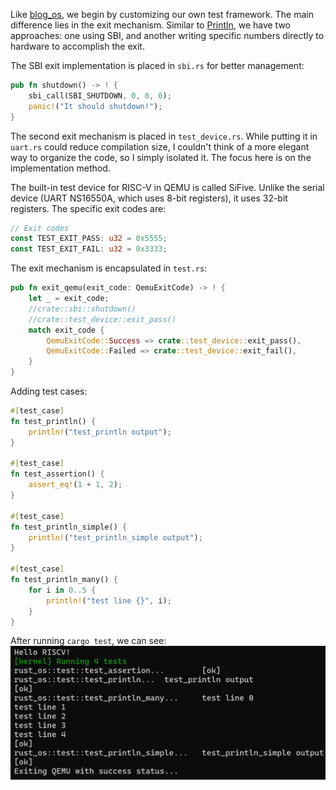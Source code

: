 Like [blog_os](https://os.phil-opp.com/testing/), we begin by customizing our own test framework. The main difference lies in the exit mechanism. Similar to [Println](02Println.md), we have two approaches: one using SBI, and another writing specific numbers directly to hardware to accomplish the exit.

The SBI exit implementation is placed in `sbi.rs` for better management:
```rust
pub fn shutdown() -> ! {
    sbi_call(SBI_SHUTDOWN, 0, 0, 0);
    panic!("It should shutdown!");
}
```

The second exit mechanism is placed in `test_device.rs`. While putting it in `uart.rs` could reduce compilation size, I couldn't think of a more elegant way to organize the code, so I simply isolated it. The focus here is on the implementation method.

The built-in test device for RISC-V in QEMU is called SiFive. Unlike the serial device (UART NS16550A, which uses 8-bit registers), it uses 32-bit registers. The specific exit codes are:
```rust
// Exit codes
const TEST_EXIT_PASS: u32 = 0x5555;
const TEST_EXIT_FAIL: u32 = 0x3333;
```

The exit mechanism is encapsulated in `test.rs`:
```rust
pub fn exit_qemu(exit_code: QemuExitCode) -> ! {
    let _ = exit_code;
    //crate::sbi::shutdown()
    //crate::test_device::exit_pass()
    match exit_code {
        QemuExitCode::Success => crate::test_device::exit_pass(),
        QemuExitCode::Failed => crate::test_device::exit_fail(),
    }
}
```

Adding test cases:
```rust
#[test_case]
fn test_println() {
    println!("test_println output");
}

#[test_case]
fn test_assertion() {
    assert_eq!(1 + 1, 2);
}

#[test_case]
fn test_println_simple() {
    println!("test_println_simple output");
}

#[test_case]
fn test_println_many() {
    for i in 0..5 {
        println!("test line {}", i);
    }
}
```

After running `cargo test`, we can see:
![test_result](../../assets/testResult.png)